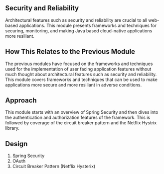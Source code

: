 ## Security and Reliability
Architectural features such as security and reliability are crucial to all web-based applications. This module presents frameworks and techniques for securing, monitoring, and making Java based cloud-native applications more resiliant.

## How This Relates to the Previous Module
The previous modules have focused on the frameworks and techniques used for the implementation of user facing application features without much thought about architectural features such as security and reliability. This module covers frameworks and techniques that can be used to make applications more secure and more resiliant in adverse conditions. 

## Approach
This module starts with an overview of Spring Security and then dives into the authentication and authorization features of the framework. This is followed by coverage of the circuit breaker pattern and the Netflix Hystrix library.

## Design

1. Spring Security
1. OAuth
1. Circuit Breaker Pattern (Netflix Hysterix)

